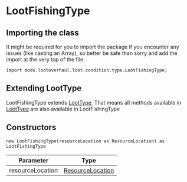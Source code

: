 # LootFishingType

## Importing the class

It might be required for you to import the package if you encounter any issues (like casting an Array), so better be safe than sorry and add the import at the very top of the file.
```zenscript
import mods.lootoverhaul.loot.condition.type.LootFishingType;
```


## Extending LootType

LootFishingType extends [LootType](/mods/lootoverhaul/loot/condition/type/LootType). That means all methods available in [LootType](/mods/lootoverhaul/loot/condition/type/LootType) are also available in LootFishingType

## Constructors


```zenscript
new LootFishingType(resourceLocation as ResourceLocation) as LootFishingType
```
|    Parameter     |                            Type                            |
|------------------|------------------------------------------------------------|
| resourceLocation | [ResourceLocation](/vanilla/api/resource/ResourceLocation) |



